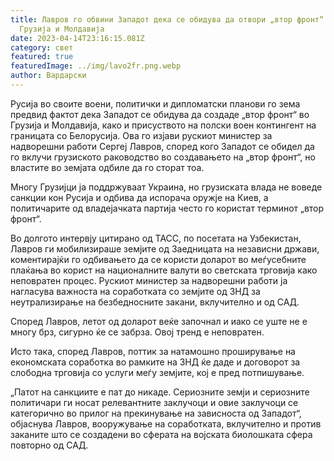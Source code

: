 ```yaml
---
title: Лавров го обвини Западот дека се обидува да отвори „втор фронт“ во
  Грузија и Молдавија
date: 2023-04-14T23:16:15.081Z
category: свет
featured: true
featuredImage: ../img/lavo2fr.png.webp
author: Вардарски
---
```


Русија во своите воени, политички и дипломатски планови го зема предвид фактот дека Западот се обидува да создаде „втор фронт“ во Грузија и Молдавија, како и присуството на полски воен контингент на границата со Белорусија. Ова го изјави рускиот министер за надворешни работи Сергеј Лавров, според кого Западот се обидел да го вклучи грузиското раководство во создавањето на „втор фронт“, но властите во земјата одбиле да го сторат тоа.

Многу Грузијци ја поддржуваат Украина, но грузиската влада не воведе санкции кон Русија и одбива да испорача оружје на Киев, а политичарите од владејачката партија често го користат терминот „втор фронт“.

Во долгото интервју цитирано од ТАСС, по посетата на Узбекистан, Лавров ги мобилизираше земјите од Заедницата на независни држави, коментирајќи го одбивањето да се користи доларот во меѓусебните плаќања во корист на националните валути во светската трговија како неповратен процес. Рускиот министер за надворешни работи ја нагласува важноста на соработката со земјите од ЗНД за неутрализирање на безбедносните закани, вклучително и од САД.

Според Лавров, летот од доларот веќе започнал и иако се уште не е многу брз, сигурно ќе се забрза. Овој тренд е неповратен.

Исто така, според Лавров, поттик за натамошно проширување на економската соработка во рамките на ЗНД ќе даде и договорот за слободна трговија со услуги меѓу земјите, кој е пред потпишување.

„Патот на санкциите е пат до никаде. Сериозните земји и сериозните политичари ги носат релевантните заклучоци и овие заклучоци се категорично во прилог на прекинување на зависноста од Западот“, објаснува Лавров, вооружување на соработката, вклучително и против заканите што се создадени во сферата на војската биолошката сфера повторно од САД.
